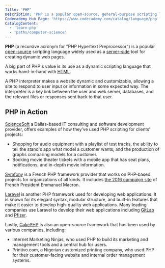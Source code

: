 ```yaml
---
Title: 'PHP'
Description: 'PHP is a popular open-source, general-purpose scripting language widely used as a server-side language for creating dynamic web pages.'
Codecademy Hub Page: 'https://www.codecademy.com/catalog/language/php'
CatalogContent:
  - 'learn-php'
  - 'paths/computer-science'
---
```


<link rel="canonical" href="https://www.codecademy.com/resources/blog/what-is-php-used-for/" />

**PHP** (a recursive acronym for "PHP Hypertext Preprocessor") is a popular [open-source](https://www.codecademy.com/resources/docs/open-source) scripting language widely used as a [server-side](https://www.codecademy.com/resources/docs/general/server-side-rendering) tool for creating dynamic web pages.

A big part of PHP's value is its use as a dynamic scripting language that works hand-in-hand with [HTML](https://www.codecademy.com/resources/docs/html).

A PHP interpreter makes a website dynamic and customizable, allowing a site to respond to user input or information in some expected way. The interpreter is a key link between the user and web server, databases, and the relevant files or responses sent back to that user.

## PHP in Action

[ScienceSoft](https://www.scnsoft.com/) a Dallas-based IT consulting and software development provider, offers examples of how they've used PHP scripting for clients' projects:

- Shopping for audio equipment with a playlist of test tracks, the ability to tell the stand's app what model a customer wants, and the production of graphs comparing models for a customer.
- Booking movie theater tickets with a mobile app that has seat plans, notifications, and in-depth movie information.

[Symfony](https://symfony.com/at-a-glance) is a French PHP framework provider that works on PHP-based projects for organizations of all kinds. It includes [the 2016 campaign site](https://symfony.com/blog/an-open-source-web-platform-for-the-new-president-of-france) of French President Emmanuel Macron.

[Laravel](https://laravel.com/) is another PHP framework used for developing web applications. It is known for its elegant syntax, modular structure, and built-in features that make it easier to develop high-quality web applications. Many leading companies use Laravel to develop their web applications including [GitLab](https://about.gitlab.com/) and [Pfizer](https://www.pfizer.com/).

Lastly, [CakePHP](https://cakephp.org/) is also an open-source framework that has been used by various companies, including:

- Internet Marketing Ninjas, who used PHP to build its marketing and management tools and a central hub for users.
- Printivo.com, a Nigerian customized printing company, who used PHP for their customer-facing website and internal order management systems.
